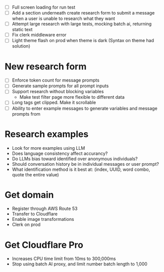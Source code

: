 - [ ] Full screen loading for run test
- [ ] Add a section underneath create research form to submit a message when a user is unable to research what they want
- [ ] Attempt large research with large tests, mocking batch ai, returning static text
- [ ] Fix clerk middleware error
- [ ] Light theme flash on prod when theme is dark (Syntax on theme had solution)

# New research form

- [ ] Enforce token count for message prompts
- [ ] Generate sample prompts for all prompt inputs
- [ ] Support research without blocking variables
    - Make test filter page more flexible to different data
- [ ] Long tags get clipped. Make it scrollable
- [ ] Ability to enter example messages to generate variables and message prompts from

# Research examples

- Look for more examples using LLM
- Does language consistency affect accurancy?
- Do LLMs bias toward identified over anonymous individuals?
- Should conversation history be in individual messages or user prompt?
- What identification method is it best at: (index, UUID, word combo, quote the entire value)

# Get domain

- Register through AWS Route 53
- Transfer to Cloudflare
- Enable image transformations
- Clerk on prod

# Get Cloudflare Pro

- Increases CPU time limit from 10ms to 300,000ms
- Stop using batch AI proxy, and limit number batch length to 1,000
